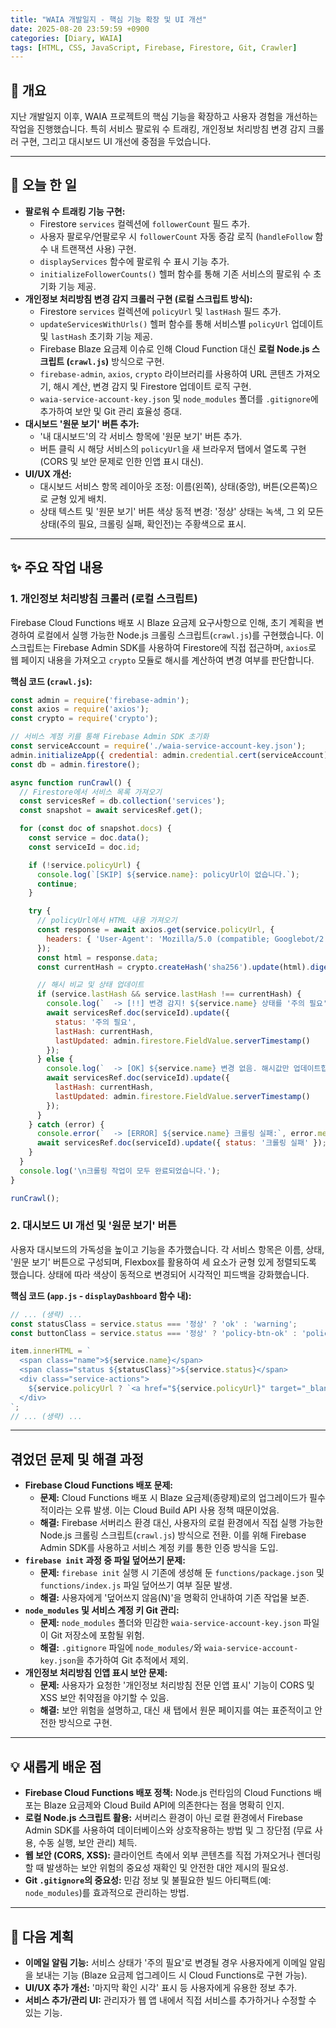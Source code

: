 ```yaml
---
title: "WAIA 개발일지 - 핵심 기능 확장 및 UI 개선"
date: 2025-08-20 23:59:59 +0900
categories: [Diary, WAIA]
tags: [HTML, CSS, JavaScript, Firebase, Firestore, Git, Crawler]
---
```


## 👋 개요

지난 개발일지 이후, WAIA 프로젝트의 핵심 기능을 확장하고 사용자 경험을 개선하는 작업을 진행했습니다. 특히 서비스 팔로워 수 트래킹, 개인정보 처리방침 변경 감지 크롤러 구현, 그리고 대시보드 UI 개선에 중점을 두었습니다.

---

## 📝 오늘 한 일

-   **팔로워 수 트래킹 기능 구현:**
    -   Firestore `services` 컬렉션에 `followerCount` 필드 추가.
    -   사용자 팔로우/언팔로우 시 `followerCount` 자동 증감 로직 (`handleFollow` 함수 내 트랜잭션 사용) 구현.
    -   `displayServices` 함수에 팔로워 수 표시 기능 추가.
    -   `initializeFollowerCounts()` 헬퍼 함수를 통해 기존 서비스의 팔로워 수 초기화 기능 제공.
-   **개인정보 처리방침 변경 감지 크롤러 구현 (로컬 스크립트 방식):**
    -   Firestore `services` 컬렉션에 `policyUrl` 및 `lastHash` 필드 추가.
    -   `updateServicesWithUrls()` 헬퍼 함수를 통해 서비스별 `policyUrl` 업데이트 및 `lastHash` 초기화 기능 제공.
    -   Firebase Blaze 요금제 이슈로 인해 Cloud Function 대신 **로컬 Node.js 스크립트 (`crawl.js`)** 방식으로 구현.
    -   `firebase-admin`, `axios`, `crypto` 라이브러리를 사용하여 URL 콘텐츠 가져오기, 해시 계산, 변경 감지 및 Firestore 업데이트 로직 구현.
    -   `waia-service-account-key.json` 및 `node_modules` 폴더를 `.gitignore`에 추가하여 보안 및 Git 관리 효율성 증대.
-   **대시보드 '원문 보기' 버튼 추가:**
    -   '내 대시보드'의 각 서비스 항목에 '원문 보기' 버튼 추가.
    -   버튼 클릭 시 해당 서비스의 `policyUrl`을 새 브라우저 탭에서 열도록 구현 (CORS 및 보안 문제로 인한 인앱 표시 대신).
-   **UI/UX 개선:**
    -   대시보드 서비스 항목 레이아웃 조정: 이름(왼쪽), 상태(중앙), 버튼(오른쪽)으로 균형 있게 배치.
    -   상태 텍스트 및 '원문 보기' 버튼 색상 동적 변경: '정상' 상태는 녹색, 그 외 모든 상태(주의 필요, 크롤링 실패, 확인전)는 주황색으로 표시.

---

## ✨ 주요 작업 내용

### 1. 개인정보 처리방침 크롤러 (로컬 스크립트)

Firebase Cloud Functions 배포 시 Blaze 요금제 요구사항으로 인해, 초기 계획을 변경하여 로컬에서 실행 가능한 Node.js 크롤링 스크립트(`crawl.js`)를 구현했습니다. 이 스크립트는 Firebase Admin SDK를 사용하여 Firestore에 직접 접근하며, `axios`로 웹 페이지 내용을 가져오고 `crypto` 모듈로 해시를 계산하여 변경 여부를 판단합니다.

**핵심 코드 (`crawl.js`):**
```javascript
const admin = require('firebase-admin');
const axios = require('axios');
const crypto = require('crypto');

// 서비스 계정 키를 통해 Firebase Admin SDK 초기화
const serviceAccount = require('./waia-service-account-key.json');
admin.initializeApp({ credential: admin.credential.cert(serviceAccount) });
const db = admin.firestore();

async function runCrawl() {
  // Firestore에서 서비스 목록 가져오기
  const servicesRef = db.collection('services');
  const snapshot = await servicesRef.get();

  for (const doc of snapshot.docs) {
    const service = doc.data();
    const serviceId = doc.id;

    if (!service.policyUrl) {
      console.log(`[SKIP] ${service.name}: policyUrl이 없습니다.`);
      continue;
    }

    try {
      // policyUrl에서 HTML 내용 가져오기
      const response = await axios.get(service.policyUrl, {
        headers: { 'User-Agent': 'Mozilla/5.0 (compatible; Googlebot/2.1; +http://www.google.com/bot.html)' }
      });
      const html = response.data;
      const currentHash = crypto.createHash('sha256').update(html).digest('hex');

      // 해시 비교 및 상태 업데이트
      if (service.lastHash && service.lastHash !== currentHash) {
        console.log(`  -> [!!] 변경 감지! ${service.name} 상태를 '주의 필요'로 업데이트합니다.`);
        await servicesRef.doc(serviceId).update({
          status: '주의 필요',
          lastHash: currentHash,
          lastUpdated: admin.firestore.FieldValue.serverTimestamp()
        });
      } else {
        console.log(`  -> [OK] ${service.name} 변경 없음. 해시값만 업데이트합니다.`);
        await servicesRef.doc(serviceId).update({
          lastHash: currentHash,
          lastUpdated: admin.firestore.FieldValue.serverTimestamp()
        });
      }
    } catch (error) {
      console.error(`  -> [ERROR] ${service.name} 크롤링 실패:`, error.message);
      await servicesRef.doc(serviceId).update({ status: '크롤링 실패' });
    }
  }
  console.log('\n크롤링 작업이 모두 완료되었습니다.');
}

runCrawl();
```

### 2. 대시보드 UI 개선 및 '원문 보기' 버튼

사용자 대시보드의 가독성을 높이고 기능을 추가했습니다. 각 서비스 항목은 이름, 상태, '원문 보기' 버튼으로 구성되며, Flexbox를 활용하여 세 요소가 균형 있게 정렬되도록 했습니다. 상태에 따라 색상이 동적으로 변경되어 시각적인 피드백을 강화했습니다.

**핵심 코드 (`app.js` - `displayDashboard` 함수 내):**
```javascript
// ... (생략) ...
const statusClass = service.status === '정상' ? 'ok' : 'warning';
const buttonClass = service.status === '정상' ? 'policy-btn-ok' : 'policy-btn-warning';

item.innerHTML = `
  <span class="name">${service.name}</span>
  <span class="status ${statusClass}">${service.status}</span>
  <div class="service-actions">
    ${service.policyUrl ? `<a href="${service.policyUrl}" target="_blank" class="policy-link-btn ${buttonClass}">원문 보기</a>` : ''}
  </div>
`;
// ... (생략) ...
```

---

## 겪었던 문제 및 해결 과정

-   **Firebase Cloud Functions 배포 문제:**
    -   **문제:** Cloud Functions 배포 시 Blaze 요금제(종량제)로의 업그레이드가 필수적이라는 오류 발생. 이는 Cloud Build API 사용 정책 때문이었음.
    -   **해결:** Firebase 서버리스 환경 대신, 사용자의 로컬 환경에서 직접 실행 가능한 Node.js 크롤링 스크립트(`crawl.js`) 방식으로 전환. 이를 위해 Firebase Admin SDK를 사용하고 서비스 계정 키를 통한 인증 방식을 도입.
-   **`firebase init` 과정 중 파일 덮어쓰기 문제:**
    -   **문제:** `firebase init` 실행 시 기존에 생성해 둔 `functions/package.json` 및 `functions/index.js` 파일 덮어쓰기 여부 질문 발생.
    -   **해결:** 사용자에게 '덮어쓰지 않음(N)'을 명확히 안내하여 기존 작업물 보존.
-   **`node_modules` 및 서비스 계정 키 Git 관리:**
    -   **문제:** `node_modules` 폴더와 민감한 `waia-service-account-key.json` 파일이 Git 저장소에 포함될 위험.
    -   **해결:** `.gitignore` 파일에 `node_modules/`와 `waia-service-account-key.json`을 추가하여 Git 추적에서 제외.
-   **개인정보 처리방침 인앱 표시 보안 문제:**
    -   **문제:** 사용자가 요청한 '개인정보 처리방침 전문 인앱 표시' 기능이 CORS 및 XSS 보안 취약점을 야기할 수 있음.
    -   **해결:** 보안 위험을 설명하고, 대신 새 탭에서 원문 페이지를 여는 표준적이고 안전한 방식으로 구현.

---

## 💡 새롭게 배운 점

-   **Firebase Cloud Functions 배포 정책:** Node.js 런타임의 Cloud Functions 배포는 Blaze 요금제와 Cloud Build API에 의존한다는 점을 명확히 인지.
-   **로컬 Node.js 스크립트 활용:** 서버리스 환경이 아닌 로컬 환경에서 Firebase Admin SDK를 사용하여 데이터베이스와 상호작용하는 방법 및 그 장단점 (무료 사용, 수동 실행, 보안 관리) 체득.
-   **웹 보안 (CORS, XSS):** 클라이언트 측에서 외부 콘텐츠를 직접 가져오거나 렌더링할 때 발생하는 보안 위험의 중요성 재확인 및 안전한 대안 제시의 필요성.
-   **Git `.gitignore`의 중요성:** 민감 정보 및 불필요한 빌드 아티팩트(예: `node_modules`)를 효과적으로 관리하는 방법.

---

## 🚀 다음 계획

-   **이메일 알림 기능:** 서비스 상태가 '주의 필요'로 변경될 경우 사용자에게 이메일 알림을 보내는 기능 (Blaze 요금제 업그레이드 시 Cloud Functions로 구현 가능).
-   **UI/UX 추가 개선:** '마지막 확인 시각' 표시 등 사용자에게 유용한 정보 추가.
-   **서비스 추가/관리 UI:** 관리자가 웹 앱 내에서 직접 서비스를 추가하거나 수정할 수 있는 기능.
